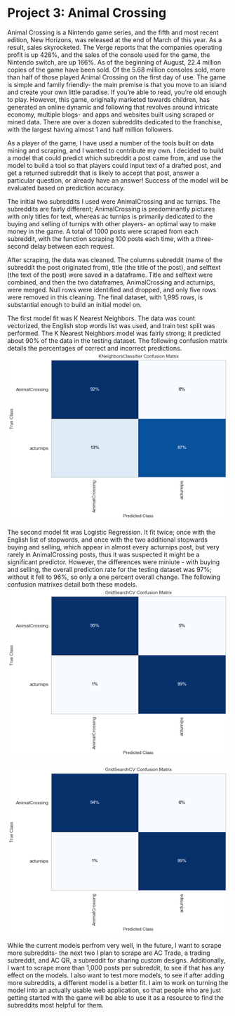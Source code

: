 # Project 3: Animal Crossing  

Animal Crossing is a Nintendo game series, and the fifth and most recent edition, New Horizons, was released at the end of March of this year. As a result, sales skyrocketed. The Verge reports that the companies operating profit is up 428%, and the sales of the console used for the game, the Nintendo switch, are up 166%. As of the beginning of August, 22.4 million copies of the game have been sold. Of the 5.68 million consoles sold, more than half of those played Animal Crossing on the first day of use. The game is simple and family friendly- the main premise is that you move to an island and create your own little paradise. If you’re able to read, you’re old enough to play. However, this game, originally marketed towards children, has generated an online dynamic and following that revolves around intricate economy, multiple blogs- and apps and websites built using scraped or mined data. There are over a dozen subreddits dedicated to the franchise, with the largest having almost 1 and half million followers.   

As a player of the game, I have used a number of the tools built on data mining and scraping, and I wanted to contribute my own. I decided to build a model that could predict which subreddit a post came from, and use the model to build a tool so that players could input text of a drafted post, and get a returned subreddit that is likely to accept that post, answer a particular question, or already have an answer! Success of the model will be evaluated based on prediction accuracy. 

The initial two subreddits I used were AnimalCrossing and ac turnips. The subreddits are fairly different; AnimalCrossing is predominantly pictures with only titles for text, whereas ac turnips is primarily dedicated to the buying and selling of turnips with other players- an optimal way to make money in the game. A total of 1000 posts were scraped from each subreddit, with the function scraping 100 posts each time, with a three-second delay between each request.  

After scraping, the data was cleaned. The columns subreddit (name of the subreddit the post originated from), title (the title of the post), and selftext (the text of the post) were saved in a dataframe. Title and selftext were combined, and then the two dataframes, AnimalCrossing and acturnips, were merged. Null rows were identified and dropped, and only five rows were removed in this cleaning. The final dataset, with 1,995 rows, is substantial enough to build an initial model on.  

The first model fit was K Nearest Neighbors. The data was count vectorized, the English stop words list was used, and train test split was performed. The K Nearest Neighbors model was fairly strong; it predicted about 90% of the data in the testing dataset. The following confusion matrix details the percentages of correct and incorrect predictions.   
![](./images/knn_confusion.png)  

The second model fit was Logistic Regression. It fit twice; once with the English list of stopwords, and once with the two additional stopwards buying and selling, which appear in almost every acturnips post, but very rarely in AnimalCrossing posts, thus it was suspected it might be a significant predictor. However, the differences were miniute - with buying and selling, the overall prediction rate for the testing dataset was 97%; without it fell to 96%, so only a one percent overall change. The following confusion matrixes detail both these models.    
![Logistic Confusion Matrix With](./images/log_confusion_with.png)  

![Logistic Confusion Matrix Without](./images/log_confusion_without.png)  

While the current models perfrom very well, in the future, I want to scrape more subreddits- the next two I plan to scrape are AC Trade, a trading subreddit, and AC QR, a subreddit for sharing custom designs. Additionally, I want to scrape more than 1,000 posts per subreddit, to see if that has any effect on the models. I also want to test more models, to see if after adding more subreddits, a different model is a better fit. I aim to work on turning the model into an actually usable web application, so that people who are just getting started with the game will be able to use it as a resource to find the subreddits most helpful for them.